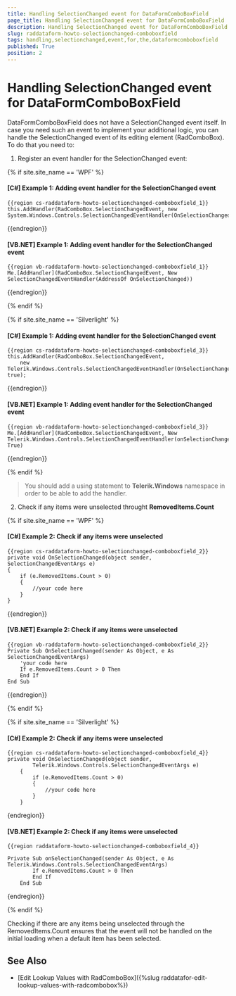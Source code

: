 ```yaml
---
title: Handling SelectionChanged event for DataFormComboBoxField
page_title: Handling SelectionChanged event for DataFormComboBoxField
description: Handling SelectionChanged event for DataFormComboBoxField
slug: raddataform-howto-selectionchanged-comboboxfield
tags: handling,selectionchanged,event,for,the,dataformcomboboxfield
published: True
position: 2
---
```


# Handling SelectionChanged event for DataFormComboBoxField

DataFormComboBoxField does not have a SelectionChanged event itself. In case you need such an event to implement your additional logic, you can handle the SelectionChanged event of its editing element (RadComboBox). To do that you need to:

1) Register an event handler for the SelectionChanged event:

{% if site.site_name == 'WPF' %}

#### __[C#] Example 1: Adding event handler for the SelectionChanged event__

	{{region cs-raddataform-howto-selectionchanged-comboboxfield_1}}
	this.AddHandler(RadComboBox.SelectionChangedEvent, new System.Windows.Controls.SelectionChangedEventHandler(OnSelectionChanged));
{{endregion}}

#### __[VB.NET] Example 1: Adding event handler for the SelectionChanged event__

	{{region vb-raddataform-howto-selectionchanged-comboboxfield_1}}
	Me.[AddHandler](RadComboBox.SelectionChangedEvent, New SelectionChangedEventHandler(AddressOf OnSelectionChanged))
{{endregion}}

{% endif %}

{% if site.site_name == 'Silverlight' %}

#### __[C#] Example 1: Adding event handler for the SelectionChanged event__
	{{region cs-raddataform-howto-selectionchanged-comboboxfield_3}}
	this.AddHandler(RadComboBox.SelectionChangedEvent, 
	    new Telerik.Windows.Controls.SelectionChangedEventHandler(OnSelectionChanged), true);
{{endregion}}

#### __[VB.NET] Example 1: Adding event handler for the SelectionChanged event__

	{{region vb-raddataform-howto-selectionchanged-comboboxfield_3}}
	Me.[AddHandler](RadComboBox.SelectionChangedEvent, New Telerik.Windows.Controls.SelectionChangedEventHandler(onSelectionChanged), True)
{{endregion}}

{% endif %}

>You should add a using statement to __Telerik.Windows__ namespace in order to be able to add the handler.

2) Check if any items were unselected throught __RemovedItems.Count__

{% if site.site_name == 'WPF' %}

#### __[C#] Example 2: Check if any items were unselected__

	{{region cs-raddataform-howto-selectionchanged-comboboxfield_2}}
	private void OnSelectionChanged(object sender, SelectionChangedEventArgs e)
	{
	    if (e.RemovedItems.Count > 0)
	    {
	        //your code here
	    }
	}
{{endregion}}

#### __[VB.NET] Example 2: Check if any items were unselected__

	{{region vb-raddataform-howto-selectionchanged-comboboxfield_2}}
	Private Sub OnSelectionChanged(sender As Object, e As SelectionChangedEventArgs)
	    'your code here
	    If e.RemovedItems.Count > 0 Then
	    End If
	End Sub
{{endregion}}

{% endif %}


{% if site.site_name == 'Silverlight' %}

#### __[C#] Example 2: Check if any items were unselected__

	{{region cs-raddataform-howto-selectionchanged-comboboxfield_4}}	
	private void OnSelectionChanged(object sender,
            Telerik.Windows.Controls.SelectionChangedEventArgs e)
        {
            if (e.RemovedItems.Count > 0)
            {
                //your code here
            }
        }
{endregion}}


#### __[VB.NET] Example 2: Check if any items were unselected__

	{{region raddataform-howto-selectionchanged-comboboxfield_4}}

	Private Sub onSelectionChanged(sender As Object, e As Telerik.Windows.Controls.SelectionChangedEventArgs)
            If e.RemovedItems.Count > 0 Then
            End If
        End Sub
{endregion}}

{% endif %}

Checking if there are any items being unselected through the RemovedItems.Count ensures that the event will not be handled on the initial loading when a default item has been selected. 

## See Also

 * [Edit Lookup Values with RadComboBox]({%slug raddatafor-edit-lookup-values-with-radcombobox%})
